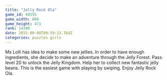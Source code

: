 ```yaml
---
title: "Jelly Rock Ola"
game_id: 40155
game_width: 800
game_height: 471
rank: 14300
date: 2015-09-08T09:59:13.764Z
categories: puzzles girls
---
```

Ms Lolli has idea to make some new jellies. In order to have enough ingredients, she decide to make an adventure through the Jelly Forest. Pass level 20 to unlock the Jelly Kingdom. Help her to collect new fantastic jelly beans. This is the easiest game with playing by swiping. Enjoy Jelly Rock Ola.